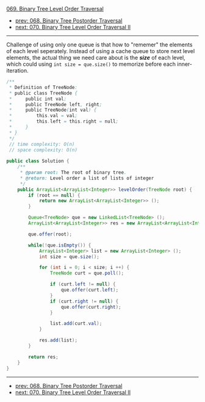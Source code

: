 [069. Binary Tree Level Order Traversal](http://www.lintcode.com/problem/binary-tree-level-order-traversal)

- [prev: 068. Binary Tree Postorder Traversal](068-binary-tree-postorder-traversal.md)
- [next: 070. Binary Tree Level Order Traversal II](070-binary-tree-level-order-traversal-ii.md)

---

Challenge of using only one queue is that how to "rememer" the elements of each level seperately. Instead of using a cache queue to store next level elements, the actual thing we need care about is the ***size*** of each level, which could using `int size = que.size()` to memorize before each inner-iteration.

```java
/**
 * Definition of TreeNode:
 * public class TreeNode {
 *     public int val;
 *     public TreeNode left, right;
 *     public TreeNode(int val) {
 *         this.val = val;
 *         this.left = this.right = null;
 *     }
 * }
 */
 // time complexity: O(n)
 // space complexity: O(n)
 
public class Solution {
    /**
     * @param root: The root of binary tree.
     * @return: Level order a list of lists of integer
     */
    public ArrayList<ArrayList<Integer>> levelOrder(TreeNode root) {
        if (root == null) {
            return new ArrayList<ArrayList<Integer>> ();
        }

        Queue<TreeNode> que = new LinkedList<TreeNode> ();
        ArrayList<ArrayList<Integer>> res = new ArrayList<ArrayList<Integer>> ();

        que.offer(root);

        while(!que.isEmpty()) {
            ArrayList<Integer> list = new ArrayList<Integer> ();
            int size = que.size();

            for (int i = 0; i < size; i ++) {
                TreeNode curt = que.poll();

                if (curt.left != null) {
                    que.offer(curt.left);
                }
                if (curt.right != null) {
                    que.offer(curt.right);
                }

                list.add(curt.val);
            }

            res.add(list);
        }

        return res;
    }
}
```

---

- [prev: 068. Binary Tree Postorder Traversal](068-binary-tree-postorder-traversal.md)
- [next: 070. Binary Tree Level Order Traversal II](070-binary-tree-level-order-traversal-ii.md)
